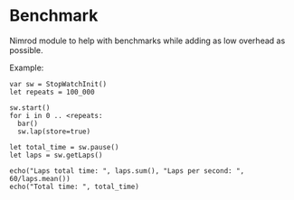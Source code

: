 # Benchmark

Nimrod module to help with benchmarks while adding as low overhead as possible. 

Example:

```
var sw = StopWatchInit()
let repeats = 100_000

sw.start()
for i in 0 .. <repeats:
  bar()
  sw.lap(store=true)
    
let total_time = sw.pause()
let laps = sw.getLaps()

echo("Laps total time: ", laps.sum(), "Laps per second: ", 60/laps.mean())
echo("Total time: ", total_time)
```

